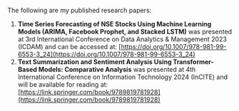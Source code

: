 The following are my published research papers:

1. **Time Series Forecasting of NSE Stocks Using Machine Learning Models (ARIMA, Facebook Prophet, and Stacked LSTM)** was presented at 3rd International Conference on Data Analytics & Management 2023 (ICDAM) and can be accessed at: [https://doi.org/10.1007/978-981-99-6553-3_24](https://doi.org/10.1007/978-981-99-6553-3_24)
2. **Text Summarization and Sentiment Analysis Using Transformer-Based Models: Comparative Analysis** was presented at 4th International Conference on Information Technology 2024 (InCITE) and will be available for reading at: [https://link.springer.com/book/9789819781928](https://link.springer.com/book/9789819781928)
